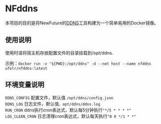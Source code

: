 # NFddns
本项目的目的是将NewFuture的[DDNS](https://github.com/NewFuture/DDNS)工具构建为一个简单易用的Docker镜像。

## 使用说明
使用时请将宿主机存放配置文件的目录挂载到/opt/ddns.

示例：`docker run -v "${PWD}:/opt/ddns" -d --net host --name nfddns ufolr/nfddns:latest`

## 环境变量说明
`DDNS_CONFIG` 配置文件，默认值 `/opt/ddns/config.json`  
`DDNS_LOG` 日志文件，默认值`、opt/ddns/ddns.log`  
`RUN_CRON` ddns执行cron表达式，默认每5分钟执行`"*/5 * * * *"`  
`LOG_CLEAN_CRON` 日志清理cron表达式，默认每天执行`"0 0 */1 * *"`